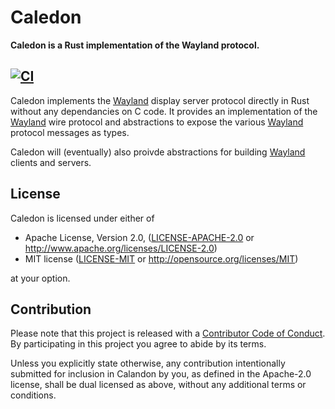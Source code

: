 # Caledon

**Caledon is a Rust implementation of the Wayland protocol.**

[![CI](https://github.com/sbosnick/caledon/workflows/CI/badge.svg)](https://github.com/sbosnick/caledon/actions?query=workflow%3ACI)
---

Caledon implements the [Wayland] display server protocol directly in Rust without any
dependancies on C code. It provides an implementation of the [Wayland] wire protocol
and abstractions to expose the various [Wayland] protocol messages as types.

Caledon will (eventually) also proivde abstractions for building [Wayland] clients
and servers.

[Wayland]: https://wayland.freedesktop.org/

## License

Caledon is licensed under either of

 * Apache License, Version 2.0, ([LICENSE-APACHE-2.0](LICENSE-APACHE-2.0) or
   http://www.apache.org/licenses/LICENSE-2.0)
 * MIT license ([LICENSE-MIT](LICENSE-MIT) or
   http://opensource.org/licenses/MIT)

at your option.

## Contribution

Please note that this project is released with a [Contributor Code of
Conduct][code-of-conduct].  By participating in this project you agree to abide
by its terms.

Unless you explicitly state otherwise, any contribution intentionally submitted
for inclusion in Calandon by you, as defined in the Apache-2.0 license, shall be
dual licensed as above, without any additional terms or conditions.

[code-of-conduct]: CODE_OF_CONDUCT.md
